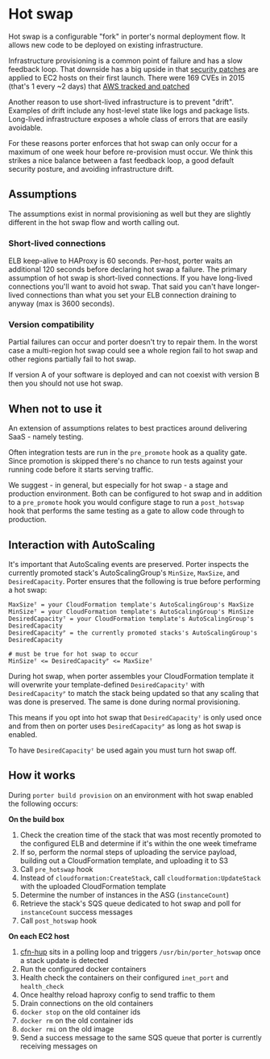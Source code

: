 Hot swap
========

Hot swap is a configurable "fork" in porter's normal deployment flow. It allows
new code to be deployed on existing infrastructure.

Infrastructure provisioning is a common point of failure and has a slow feedback
loop. That downside has a big upside in that [security patches](http://docs.aws.amazon.com/AWSEC2/latest/UserGuide/AmazonLinuxAMIBasics.html#security-updates)
are applied to EC2 hosts on their first launch. There were 169 CVEs in 2015
(that's 1 every ~2 days) that [AWS tracked and patched](https://alas.aws.amazon.com)

Another reason to use short-lived infrastructure is to prevent "drift". Examples
of drift include any host-level state like logs and package lists. Long-lived
infrastructure exposes a whole class of errors that are easily avoidable.

For these reasons porter enforces that hot swap can only occur for a maximum of
one week hour before re-provision must occur. We think this strikes a nice
balance between a fast feedback loop, a good default security posture, and
avoiding infrastructure drift.

Assumptions
-----------

The assumptions exist in normal provisioning as well but they are slightly
different in the hot swap flow and worth calling out.

### Short-lived connections

ELB keep-alive to HAProxy is 60 seconds. Per-host, porter waits an additional
120 seconds before declaring hot swap a failure. The primary assumption of hot
swap is short-lived connections. If you have long-lived connections you'll want
to avoid hot swap. That said you can't have longer-lived connections than what
you set your ELB connection draining to anyway (max is 3600 seconds).

### Version compatibility

Partial failures can occur and porter doesn't try to repair them. In the worst
case a multi-region hot swap could see a whole region fail to hot swap and other
regions partially fail to hot swap.

If version A of your software is deployed and can not coexist with version B
then you should not use hot swap.

When not to use it
------------------

An extension of assumptions relates to best practices around delivering SaaS -
namely testing.

Often integration tests are run in the `pre_promote` hook as a quality gate.
Since promotion is skipped there's no chance to run tests against your running
code before it starts serving traffic.

We suggest - in general, but especially for hot swap - a stage and production
environment. Both can be configured to hot swap and in addition to a
`pre_promote` hook you would configure stage to run a `post_hotswap` hook that
performs the same testing as a gate to allow code through to production.

Interaction with AutoScaling
----------------------------

It's important that AutoScaling events are preserved. Porter inspects the
currently promoted stack's AutoScalingGroup's `MinSize`, `MaxSize`, and
`DesiredCapacity`. Porter ensures that the following is true before performing a
hot swap:

```
MaxSizeᵀ = your CloudFormation template's AutoScalingGroup's MaxSize
MinSizeᵀ = your CloudFormation template's AutoScalingGroup's MinSize
DesiredCapacityᵀ = your CloudFormation template's AutoScalingGroup's DesiredCapacity
DesiredCapacityᴾ = the currently promoted stacks's AutoScalingGroup's DesiredCapacity

# must be true for hot swap to occur
MinSizeᵀ <= DesiredCapacityᴾ <= MaxSizeᵀ
```

During hot swap, when porter assembles your CloudFormation template it will
overwrite your template-defined `DesiredCapacityᵀ` with `DesiredCapacityᴾ` to
match the stack being updated so that any scaling that was done is preserved.
The same is done during normal provisioning.

This means if you opt into hot swap that `DesiredCapacityᵀ` is only used once
and from then on porter uses `DesiredCapacityᴾ` as long as hot swap is enabled.

To have `DesiredCapacityᵀ` be used again you must turn hot swap off.

How it works
------------

During `porter build provision` on an environment with hot swap enabled the
following occurs:

**On the build box**

1. Check the creation time of the stack that was most recently promoted to the
   configured ELB and determine if it's within the one week timeframe
1. If so, perform the normal steps of uploading the service payload, building
   out a CloudFormation template, and uploading it to S3
1. Call `pre_hotswap` hook
1. Instead of `cloudformation:CreateStack`, call `cloudformation:UpdateStack`
   with the uploaded CloudFormation template
1. Determine the number of instances in the ASG (`instanceCount`)
1. Retrieve the stack's SQS queue dedicated to hot swap and poll for
   `instanceCount` success messages
1. Call `post_hotswap` hook

**On each EC2 host**

1. [cfn-hup](http://docs.aws.amazon.com/AWSCloudFormation/latest/UserGuide/cfn-hup.html)
   sits in a polling loop and triggers `/usr/bin/porter_hotswap` once a stack
   update is detected
1. Run the configured docker containers
1. Health check the containers on their configured `inet_port` and `health_check`
1. Once healthy reload haproxy config to send traffic to them
1. Drain connections on the old containers
1. `docker stop` on the old container ids
1. `docker rm` on the old container ids
1. `docker rmi` on the old image
1. Send a success message to the same SQS queue that porter is currently
   receiving messages on
